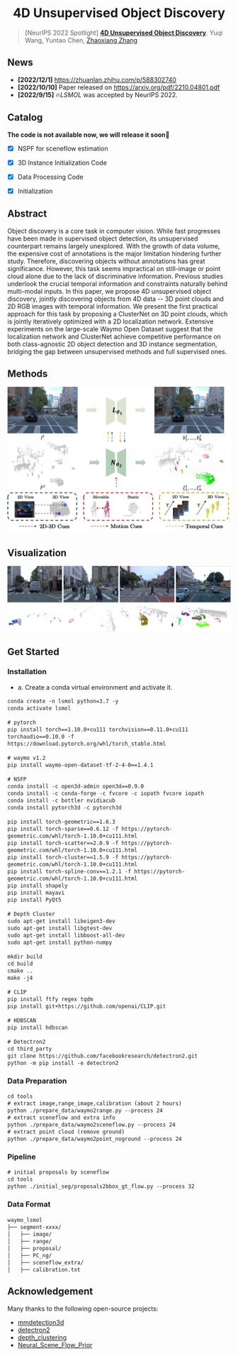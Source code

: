 # <center>4D Unsupervised Object Discovery<center>
> [NeurIPS 2022 Spotlight] [**4D Unsupervised Object Discovery**](https://arxiv.org/pdf/2210.04801.pdf).
> Yuqi Wang, Yuntao Chen, [Zhaoxiang Zhang](https://zhaoxiangzhang.net)


## News
- **[2022/12/1]** https://zhuanlan.zhihu.com/p/588302740
- **[2022/10/10]** Paper released on <https://arxiv.org/pdf/2210.04801.pdf>
- **[2022/9/15]** 🔥*LSMOL* was accepted by NeurIPS 2022.


## Catalog
**The code is not available now, we will release it soon🚀**
- [x] NSPF for sceneflow estimation
- [x] 3D Instance Initialization Code
- [x] Data Processing Code 
- [x] Initialization


## Abstract
Object discovery is a core task in computer vision. While fast progresses have been made in supervised object detection, its unsupervised counterpart remains largely unexplored. With the growth of data volume, the expensive cost of annotations is the major limitation hindering further study.  Therefore, discovering objects without annotations has great significance. However, this task seems impractical on still-image or point cloud alone due to the lack of discriminative information. Previous studies underlook the crucial temporal information and constraints naturally behind multi-modal inputs. In this paper, we propose 4D unsupervised object discovery, jointly discovering objects from 4D data -- 3D point clouds and 2D RGB images with temporal information. We present the first practical approach for this task by proposing a ClusterNet on 3D point clouds, which is jointly iteratively optimized with a 2D localization network. Extensive experiments on the large-scale Waymo Open Dataset suggest that the localization network and ClusterNet achieve competitive performance on both class-agnostic 2D object detection and 3D instance segmentation, bridging the gap between unsupervised methods and full supervised ones.


## Methods
![method](figs/pipeline.png "model arch")


## Visualization
![vis](figs/prediction.png "prediction")


## Get Started


### Installation
- a. Create a conda virtual environment and activate it.
```
conda create -n lsmol python=3.7 -y
conda activate lsmol

# pytorch
pip install torch==1.10.0+cu111 torchvision==0.11.0+cu111 torchaudio==0.10.0 -f https://download.pytorch.org/whl/torch_stable.html

# waymo v1.2 
pip install waymo-open-dataset-tf-2-4-0==1.4.1 

# NSFP
conda install -c open3d-admin open3d==0.9.0
conda install -c conda-forge -c fvcore -c iopath fvcore iopath
conda install -c bottler nvidiacub
conda install pytorch3d -c pytorch3d

pip install torch-geometric==1.6.3
pip install torch-sparse==0.6.12 -f https://pytorch-geometric.com/whl/torch-1.10.0+cu111.html
pip install torch-scatter==2.0.9 -f https://pytorch-geometric.com/whl/torch-1.10.0+cu111.html
pip install torch-cluster==1.5.9 -f https://pytorch-geometric.com/whl/torch-1.10.0+cu111.html
pip install torch-spline-conv==1.2.1 -f https://pytorch-geometric.com/whl/torch-1.10.0+cu111.html
pip install shapely
pip install mayavi
pip install PyQt5

# Depth Cluster
sudo apt-get install libeigen3-dev
sudo apt-get install libgtest-dev
sudo apt-get install libboost-all-dev
sudo apt-get install python-numpy

mkdir build
cd build
cmake ..
make -j4

# CLIP
pip install ftfy regex tqdm
pip install git+https://github.com/openai/CLIP.git

# HDBSCAN 
pip install hdbscan

# Detectron2
cd third_party
git clone https://github.com/facebookresearch/detectron2.git
python -m pip install -e detectron2
```



### Data Preparation
```
cd tools
# extract image,range_image,calibration (about 2 hours)
python ./prepare_data/waymo2range.py --process 24
# extract sceneflow and extra info
python ./prepare_data/waymo2sceneflow.py --process 24
# extract point cloud (remove ground)
python ./prepare_data/waymo2point_noground --process 24
```
### Pipeline
```
# initial proposals by sceneflow
cd tools
python ./initial_seg/proposals2bbox_gt_flow.py --process 32
```
### Data Format
```
waymo_lsmol
├── segment-xxxx/
│   ├── image/
│   ├── range/
│   ├── proposal/
│   ├── PC_ng/
│   ├── sceneflow_extra/
│   ├── calibration.txt 
```


## Acknowledgement 
Many thanks to the following open-source projects:
* [mmdetection3d](https://github.com/open-mmlab/mmdetection3d)
* [detectron2](https://github.com/facebookresearch/detectron2)  
* [depth_clustering](https://github.com/PRBonn/depth_clustering)
* [Neural_Scene_Flow_Prior](https://github.com/Lilac-Lee/Neural_Scene_Flow_Prior)
